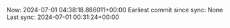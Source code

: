 Now: 2024-07-01 04:38:18.886011+00:00 Earliest commit since sync: None Last sync: 2024-07-01 00:31:24+00:00
